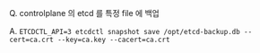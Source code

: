 Q. controlplane 의 etcd 를 특정 file 에 백업

A. `ETCDCTL_API=3 etcdctl snapshot save /opt/etcd-backup.db --cert=ca.crt --key=ca.key --cacert=ca.crt`